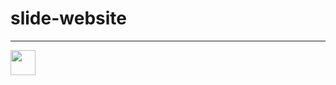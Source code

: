 # slide-website
----

<img src="https://media.giphy.com/media/vFKqnCdLPNOKc/giphy.gif" width="40" height="40" />
